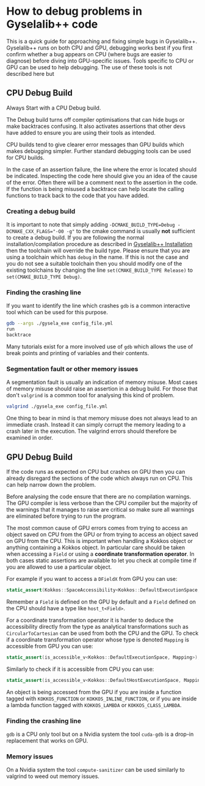 # How to debug problems in Gyselalib++ code

This is a quick guide for approaching and fixing simple bugs in Gyselalib++.
Gyselalib++ runs on both CPU and GPU, debugging works best if you first confirm whether a bug appears on CPU (where bugs are easier to diagnose) before diving into GPU-specific issues.
Tools specific to CPU or GPU can be used to help debugging. The use of these tools is not described here but 

## CPU Debug Build

Always Start with a CPU Debug build.

The Debug build turns off compiler optimisations that can hide bugs or make backtraces confusing.
It also activates assertions that other devs have added to ensure you are using their tools as intended.

CPU builds tend to give clearer error messages than GPU builds which makes debugging simpler. Further standard debugging tools can be used for CPU builds.

In the case of an assertion failure, the line where the error is located should be indicated. Inspecting the code here should give you an idea of the cause of the error. Often there will be a comment next to the assertion in the code. If the function is being misused a backtrace can help locate the calling functions to track back to the code that you have added.

### Creating a debug build

It is important to note that simply adding `-DCMAKE_BUILD_TYPE=Debug -DCMAKE_CXX_FLAGS="-O0 -g"` to the cmake command is usually **not** sufficient to create a debug build. If you are following the normal installation/compilation procedure as described in [Gyselalib++ Installation](../../toolchains/README.md) then the toolchain will override the build type. Please ensure that you are using a toolchain which has `debug` in the name. If this is not the case and you do not see a suitable toolchain then you should modify one of the existing toolchains by changing the line `set(CMAKE_BUILD_TYPE Release)` to `set(CMAKE_BUILD_TYPE Debug)`.

### Finding the crashing line

If you want to identify the line which crashes `gdb` is a common interactive tool which can be used for this purpose.

```bash
gdb --args ./gysela_exe config_file.yml
run
backtrace
```

Many tutorials exist for a more involved use of `gdb` which allows the use of break points and printing of variables and their contents.

### Segmentation fault or other memory issues

A segmentation fault is usually an indication of memory misuse. Most cases of memory misuse should raise an assertion in a debug build. For those that don't `valgrind` is a common tool for analysing this kind of problem.

```bash
valgrind ./gysela_exe config_file.yml
```

One thing to bear in mind is that memory misuse does not always lead to an immediate crash. Instead it can simply corrupt the memory leading to a crash later in the execution. The valgrind errors should therefore be examined in order.

## GPU Debug Build

If the code runs as expected on CPU but crashes on GPU then you can already disregard the sections of the code which always run on CPU. This can help narrow down the problem.

Before analysing the code ensure that there are no compilation warnings.
The GPU compiler is less verbose than the CPU compiler but the majority of the warnings that it manages to raise are critical so make sure all warnings are eliminated before trying to run the program.

The most common cause of GPU errors comes from trying to access an object saved on CPU from the GPU or from trying to access an object saved on GPU from the CPU.
This is important when handling a Kokkos object or anything containing a Kokkos object. In particular care should be taken when accessing a `Field` or using a **coordinate transformation operator**.
In both cases static assertions are available to let you check at compile time if you are allowed to use a particular object.

For example if you want to access a `DFieldX` from GPU you can use:

```cpp
static_assert(Kokkos::SpaceAccessibility<Kokkos::DefaultExecutionSpace, typename DFieldX::memory_space>::accessible);
```

Remember a `Field` is defined on the GPU by default and a `Field` defined on the CPU should have a type like `host_t<Field>`.

For a coordinate transformation operator it is harder to deduce the accessibility directly from the type as analytical transformations such as `CircularToCartesian` can be used from both the CPU and the GPU.
To check if a coordinate transformation operator whose type is denoted `Mapping` is accessible from GPU you can use:

```cpp
static_assert(is_accessible_v<Kokkos::DefaultExecutionSpace, Mapping>);
```

Similarly to check if it is accessible from CPU you can use:

```cpp
static_assert(is_accessible_v<Kokkos::DefaultHostExecutionSpace, Mapping>);
```

An object is being accessed from the GPU if you are inside a function tagged with `KOKKOS_FUNCTION` or `KOKKOS_INLINE_FUNCTION`, or if you are inside a lambda function tagged with `KOKKOS_LAMBDA` or `KOKKOS_CLASS_LAMBDA`.

### Finding the crashing line

`gdb` is a CPU only tool but on a Nvidia system the tool `cuda-gdb` is a drop-in replacement that works on GPU.

### Memory issues

On a Nvidia system the tool `compute-sanitizer` can be used similarly to valgrind to weed out memory issues.

